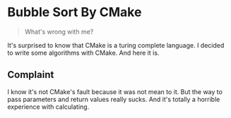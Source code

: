 # Bubble Sort By CMake

> What's wrong with me?

It's surprised to know that CMake is a turing complete language. I decided to write some algorithms with CMake. And here it is.

## Complaint
I know it's not CMake's fault because it was not mean to it. But the way to pass parameters and return values really sucks.
And it's totally a horrible experience with calculating.

